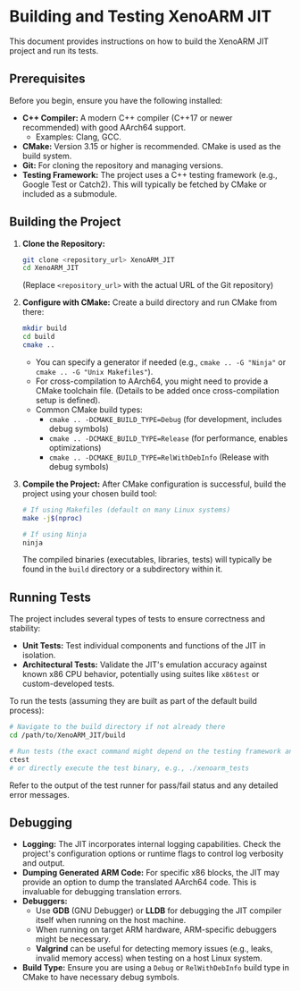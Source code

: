# Building and Testing XenoARM JIT

This document provides instructions on how to build the XenoARM JIT project and run its tests.

## Prerequisites

Before you begin, ensure you have the following installed:

*   **C++ Compiler:** A modern C++ compiler (C++17 or newer recommended) with good AArch64 support.
    *   Examples: Clang, GCC.
*   **CMake:** Version 3.15 or higher is recommended. CMake is used as the build system.
*   **Git:** For cloning the repository and managing versions.
*   **Testing Framework:** The project uses a C++ testing framework (e.g., Google Test or Catch2). This will typically be fetched by CMake or included as a submodule.

## Building the Project

1.  **Clone the Repository:**
    ```bash
    git clone <repository_url> XenoARM_JIT
    cd XenoARM_JIT
    ```
    (Replace `<repository_url>` with the actual URL of the Git repository)

2.  **Configure with CMake:**
    Create a build directory and run CMake from there:
    ```bash
    mkdir build
    cd build
    cmake .. 
    ```
    *   You can specify a generator if needed (e.g., `cmake .. -G "Ninja"` or `cmake .. -G "Unix Makefiles"`).
    *   For cross-compilation to AArch64, you might need to provide a CMake toolchain file. (Details to be added once cross-compilation setup is defined).
    *   Common CMake build types:
        *   `cmake .. -DCMAKE_BUILD_TYPE=Debug` (for development, includes debug symbols)
        *   `cmake .. -DCMAKE_BUILD_TYPE=Release` (for performance, enables optimizations)
        *   `cmake .. -DCMAKE_BUILD_TYPE=RelWithDebInfo` (Release with debug symbols)

3.  **Compile the Project:**
    After CMake configuration is successful, build the project using your chosen build tool:
    ```bash
    # If using Makefiles (default on many Linux systems)
    make -j$(nproc) 

    # If using Ninja
    ninja
    ```
    The compiled binaries (executables, libraries, tests) will typically be found in the `build` directory or a subdirectory within it.

## Running Tests

The project includes several types of tests to ensure correctness and stability:

*   **Unit Tests:** Test individual components and functions of the JIT in isolation.
*   **Architectural Tests:** Validate the JIT's emulation accuracy against known x86 CPU behavior, potentially using suites like `x86test` or custom-developed tests.

To run the tests (assuming they are built as part of the default build process):

```bash
# Navigate to the build directory if not already there
cd /path/to/XenoARM_JIT/build

# Run tests (the exact command might depend on the testing framework and CMake setup)
ctest
# or directly execute the test binary, e.g., ./xenoarm_tests
```

Refer to the output of the test runner for pass/fail status and any detailed error messages.

## Debugging

*   **Logging:** The JIT incorporates internal logging capabilities. Check the project's configuration options or runtime flags to control log verbosity and output.
*   **Dumping Generated ARM Code:** For specific x86 blocks, the JIT may provide an option to dump the translated AArch64 code. This is invaluable for debugging translation errors.
*   **Debuggers:**
    *   Use **GDB** (GNU Debugger) or **LLDB** for debugging the JIT compiler itself when running on the host machine.
    *   When running on target ARM hardware, ARM-specific debuggers might be necessary.
    *   **Valgrind** can be useful for detecting memory issues (e.g., leaks, invalid memory access) when testing on a host Linux system.
*   **Build Type:** Ensure you are using a `Debug` or `RelWithDebInfo` build type in CMake to have necessary debug symbols.